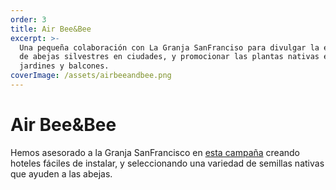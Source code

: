 ```yaml
---
order: 3
title: Air Bee&Bee
excerpt: >-
  Una pequeña colaboración con La Granja SanFranciso para divulgar la existencia
  de abejas silvestres en ciudades, y promocionar las plantas nativas en
  jardines y balcones.
coverImage: /assets/airbeeandbee.png
---
```


# Air Bee\&Bee

Hemos asesorado a la Granja SanFrancisco en [esta campaña](https://www.instagram.com/p/CMdFewhqozK/?hl=en) creando hoteles fáciles de instalar, y seleccionando una variedad de semillas nativas que ayuden a las abejas.
